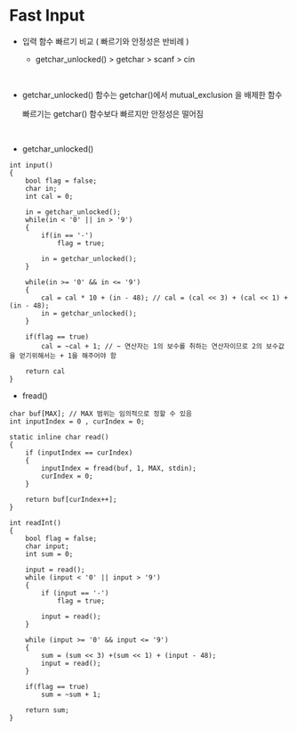 # Fast Input

- 입력 함수 빠르기 비교 ( 빠르기와 안정성은 반비례 )

  - getchar_unlocked() > getchar > scanf > cin

    ​

- getchar_unlocked() 함수는 getchar()에서 mutual_exclusion 을 배제한 함수

   빠르기는 getchar() 함수보다 빠르지만 안정성은 떨어짐

  ​


- getchar_unlocked()

~~~
int input()
{
	bool flag = false;
	char in;
	int cal = 0;
	
	in = getchar_unlocked();
	while(in < '0' || in > '9')
	{
		if(in == '-')
			flag = true;
			
		in = getchar_unlocked();
	}
	
	while(in >= '0' && in <= '9')
	{
		cal = cal * 10 + (in - 48); // cal = (cal << 3) + (cal << 1) + (in - 48);
		in = getchar_unlocked();
	}
	
	if(flag == true)
		cal = ~cal + 1; // ~ 연산자는 1의 보수를 취하는 연산자이므로 2의 보수값을 얻기위해서는 + 1을 해주어야 함 
	
	return cal
}
~~~



- fread()

~~~
char buf[MAX]; // MAX 범위는 임의적으로 정할 수 있음 
int inputIndex = 0 , curIndex = 0;

static inline char read()
{
	if (inputIndex == curIndex)
	{
		inputIndex = fread(buf, 1, MAX, stdin);
		curIndex = 0;
	}

	return buf[curIndex++];
}

int readInt()
{
	bool flag = false;
	char input;
	int sum = 0;
	
	input = read();
	while (input < '0' || input > '9')
	{
		if (input == '-')	
			flag = true;
			
		input = read();
	}

	while (input >= '0' && input <= '9')
	{
		sum = (sum << 3) +(sum << 1) + (input - 48);
		input = read();
	}

	if(flag == true)
		sum = ~sum + 1;

	return sum;
}
~~~
